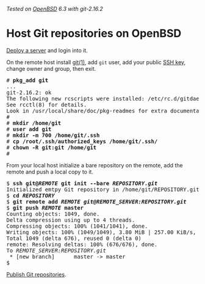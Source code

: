 _Tested on [OpenBSD](/openbsd/) 6.3 with git-2.16.2_

# Host Git repositories on OpenBSD

[Deploy a server](/openbsd/) and login into it.

On the remote host install
[git(1)](https://mirrors.edge.kernel.org/pub/software/scm/git/docs/),
add `git` user, add your public [SSH key](/ssh.html), change owner
and group, then exit.

<pre>
# <b>pkg_add git</b>
...
git-2.16.2: ok
The following new rcscripts were installed: /etc/rc.d/gitdaemon
See rcctl(8) for details.
Look in /usr/local/share/doc/pkg-readmes for extra documentation.
#
# <b>mkdir /home/git</b>
# <b>user add git</b>
# <b>mkdir -m 700 /home/git/.ssh</b>
# <b>cp /root/.ssh/authorized_keys /home/git/.ssh/</b>
# <b>chown -R git:git /home/git</b>
#
</pre>

From your local host initialize a bare repository on the remote,
add the remote and push a local copy to it.

<pre>
$ <b>ssh git@<em>REMOTE</em> git init --bare <em>REPOSITORY.git</em></b>
Initialized emtpy Git repository in /home/git/REPOSITORY.git/
$ <b>cd <em>REPOSITORY</em></b>
$ <b>git remote add <em>REMOTE</em> <em>git@REMOTE_SERVER:REPOSITORY.git</em></b>
$ <b>git push <em>REMOTE</em> master</b>
Counting objects: 1049, done.
Delta compression using up to 4 threads.
Compressing objects: 100% (1041/1041), done.
Writing objects: 100% (1049/1049), 3.80 MiB | 257.00 KiB/s, done.
Total 1049 (delta 676), reused 0 (delta 0)
remote: Resolving deltas: 100% (676/676), done.
To <em>REMOTE_SERVER:REPOSITORY.git</em>
 * [new branch]      master -> master
$
</pre>

[Publish Git repositories](/stagit.html).
